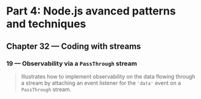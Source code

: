 # Part 4: Node.js avanced patterns and techniques
## Chapter 32 &mdash; Coding with streams
### 19 &mdash; Observability via a `PassThrough` stream
> Illustrates how to implement observability on the data flowing through a stream by attaching an event listener for the `'data'` event on a `PassThrough` stream.
